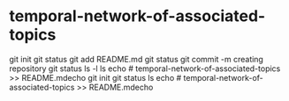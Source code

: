 # temporal-network-of-associated-topics 
git init
git status
git add README.md
git status
git commit -m creating repository
git status
ls -l
ls
echo # temporal-network-of-associated-topics >> README.mdecho
git init
git status
ls
echo # temporal-network-of-associated-topics >> README.mdecho 

